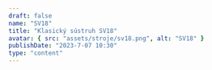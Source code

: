 ```yaml
---
draft: false
name: "SV18"
title: "Klasický sústruh SV18"
avatar: { src: "assets/stroje/sv18.png", alt: "SV18" }
publishDate: "2023-7-07 10:30"
type: "content"
---
```

